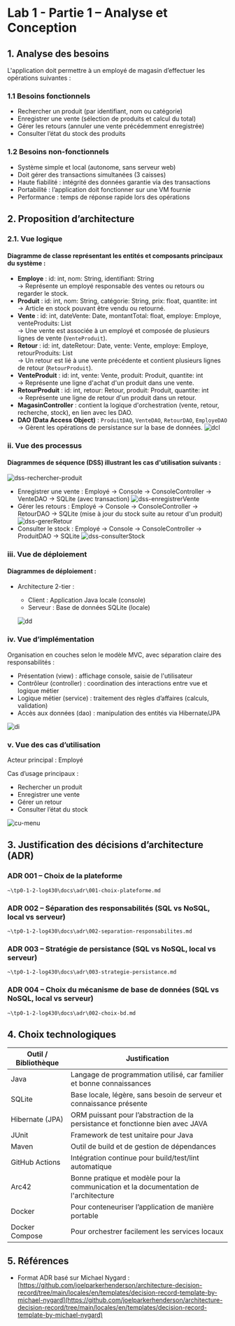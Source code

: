 #  Lab 1 - Partie 1 – Analyse et Conception

## 1. Analyse des besoins
L'application doit permettre à un employé de magasin d’effectuer les opérations suivantes :
### 1.1 Besoins fonctionnels
* Rechercher un produit (par identifiant, nom ou catégorie)
* Enregistrer une vente (sélection de produits et calcul du total)
* Gérer les retours (annuler une vente précédemment enregistrée)
* Consulter l’état du stock des produits

### 1.2 Besoins non-fonctionnels
* Système simple et local (autonome, sans serveur web)
* Doit gérer des transactions simultanées (3 caisses)
* Haute fiabilité : intégrité des données garantie via des transactions
* Portabilité : l’application doit fonctionner sur une VM fournie
* Performance : temps de réponse rapide lors des opérations

## 2. Proposition d’architecture
### 2.1. Vue logique
#### Diagramme de classe représentant les entités et composants principaux du système :
- **Employe** : id: int, nom: String, identifiant: String  
  → Représente un employé responsable des ventes ou retours ou regarder le stock.
- **Produit** : id: int, nom: String, catégorie: String, prix: float, quantite: int  
  → Article en stock pouvant être vendu ou retourné.
- **Vente** : id: int, dateVente: Date, montantTotal: float, employe: Employe, venteProduits: List<VenteProduit>  
  → Une vente est associée à un employé et composée de plusieurs lignes de vente (`VenteProduit`).
- **Retour** : id: int, dateRetour: Date, vente: Vente, employe: Employe, retourProduits: List<RetourProduit>  
  → Un retour est lié à une vente précédente et contient plusieurs lignes de retour (`RetourProduit`).
- **VenteProduit** : id: int, vente: Vente, produit: Produit, quantite: int  
  → Représente une ligne d'achat d'un produit dans une vente.
- **RetourProduit** : id: int, retour: Retour, produit: Produit, quantite: int  
  → Représente une ligne de retour d'un produit dans un retour.
- **MagasinController** : contient la logique d'orchestration (vente, retour, recherche, stock), en lien avec les DAO.
- **DAO (Data Access Object)** : `ProduitDAO`, `VenteDAO`, `RetourDAO`, `EmployeDAO`  
  → Gèrent les opérations de persistance sur la base de données.
![dcl](https://img.plantuml.biz/plantuml/svg/hLVDRjiu4BuRy3iGliJUneTYRqPZj4XoQD5itRYREokFLUvIea9IGOjYtsMFSSzz0xrOXp-YI5kAZQ08ajZ3cMzcllaHzLffAdLTyF58Cys1N36QIreKG3P0CawL0Z8dwszADuzE-2V9A4EnGlaDpQbY9LbzM9FfNGs4YvpTrp0RZyQZCt9nSK6kImHkTefKafKPgoX7IpmOZomwkIugBhu1-JuU4KHa6x8WhDJkMoaA_BhMQ9gtvu20MqPBdPxCpTyN90VzTZETTI1Mz9SehApJzve1R3hhJlypqRleLb9iQgPFZIwZ6d8X6Up9CVUlADfoGRtjVKqDCH3XFIU3ozPXt-4AlLfvy6l57xthpaUKy1qoCb2C3VfonmloNcIKNw707HMYr0ZwIMZAqpp1btVH5jg97moE9rSPFARqgxj8k3nEoLKRZpr98hBdDr5GFJJuUEn959izYoDH3hudm8YsMz2YbiEy-VC3uXuydnRvISQaHTYdx3QMdiYPinaWhICqX7IKhJOe1rn2nDX-VFkTzkHyzP1JUVr5EvdFcwQXB3seFOaS71-R9C_-R6JR0axtj-OJbRH3Vsv6RczVlVaGhsblQwJV7O24x0j8yxkY4cDgiptmb2YQFHRlpT0fSG_lsNHBxd2_3jWNeBM4D--GYhKMsR_J0wBFSNtN3y0vV4p8De0FWcqS3jrkcOd2kEXP27kDdRJsYLH53GYbX1nX9KZNeCa0f87Xt6Or1-cscyzENOUQcWrnGwjN8Tkt2963N1gOZQW_S-Xfu1DZZdii2jftuLwZft5ZstqIjNeFVbiSx8fqIVXLSs9SoM8whUsyoJBf_KjySiZc9mTC8ve1Vzknfm8RH_R4vCTDPRGimP2mTfzI5WugVKGV2nVeFQAQYLBLN8Fl-oUrvmFzNUqzPTesxsmZicw1KytGgwFgp5UXsP5QCyxm_eZNognZT3nghtpp-RA7qqLhvrpyRRzO3tZxL7OlLLGUW1u26VXeRM7RDplUFEPuJPLmNpS_p9HKxQRgjm-J75lde6muTZpLa6atKNssRaW6ZQE-xxC6Jx5o70N6ORk5JADYnMl5a1VbWoIWEvSj_vEN4-jiyiU4j1UxWB3irmiN6LfhNCJAAfeO702wyHgSDJiWpV-axi8TZvnM0CJ_r-6w8viTnL8RCrDWnFLG_UfQKlDY4PHD4Du0aRRDJaAP0Re7Vv60hzZBr6xR7k2MW4e2FXQ6iZ8jnr0M4SnPZbSUysOKUkaCgPhF9yQkn6fDyFCvRcoPtda2QYjG26vxF1D59HIpKsNGF0xk894nDsmEBpl3Xa02b65PVFu75Lc9xL91kS5Cpqc1hsgMWWZI82g1_eBDr6WWZPZQ3EyUZ7W8ObwFcaS91TZ824QBsdkapEAoOjvTFwt2GpVmbbQrrKvvMFXMBKCPBh_GU_DsQQWEToQJkgEawxHGWiI_ST7MEOaf0-ya3U2ullbvZGpPD-TV)

### ii. Vue des processus
#### Diagrammes de séquence (DSS) illustrant les cas d'utilisation suivants :
![dss-rechercher-produit](https://img.plantuml.biz/plantuml/svg/pLRBRXDB4DrRyZ-KlCa49GikEtJ3A_OL5kOIOYGsR3ez5QTHJ_VG3mjs_0ChTYnZrlp1_0bVGbNFqtPu23PO6jipKttgr3cdntxWWt0X5dey2YfeXEbo2L_VVu1pb5Ve-81ee7GsZof0jbO2JgtnLYDz16UrHdSu7er71t1oSW8FPS3eF600QOlIUc621rMKMhs9rSPp4TSk3c9GMdd1vN0L2w4CPFe0gTA-gpO4AMIm3cRf0lAQkGdeBeL4WauCu4rKe8cM5k25yehAIXf7ILLINvWqJ25RIc4C4Ps0y2r_XampL5yqaoYTChnG9rZBi_lW43Hw82wALkt0FnKhuPNfXMZXcrFkC7tuBE49AQlh7A7wn6mVJO6LVAmkq1dIO0Vuh9QRrYP4-cIeHy8Z44HkZQasnCgX5ipB87M3Mb2wKRlKOPEKkGZYWbTFpgmFAuVBvuj9Rzgqsbp407a4BwkD4KxPsgT6V3Y-rue6TskbIVC3Mt9pcBYReZA1LuOH2pGHSc4yZorxvHTVttySHa2nkM95m6ADSb0CfQNRyifIrzGWl2kJ35rRoERJ8p2sE08RGOfGRLRMAKonR7dN8pJ6q1GzwKRip3SPIUpwzg8iaxp4gAWsuSgo0v5lTyb9Z8bPap90Ka4uKLJNb9zUvbEoylQmDLU1oj44TQdO-2Iwq66dP3uTZu1UWm5e74xMrXp2pVDCvOTrCGs1Moo38nSAJBl58Ut6pu6cYmadywZ9IXgJXNuBjnkG-fqhg66V7Ugxd2rcfo_W5jlyt_cpfwtldY-yV3mxdz5aS0BtMpPT7c556QkkQMT5WpqJXcsitd_krFGy7GEvXXG7t8uxRHfdEpq4f4tWqAojulPWBrwJ86qNQPr3NrgJxw0d0NOJj8K-j6PhjuZBIyNJP4tvq9ssBwsCwse3zBnfwkbaRyyCO_JFNeme_f0LDXnBJK_FEaceFUwN_MAM_hT5HjM7VnG1PhMOFvcrCRZHfeNouTz6ddi_4Fo6kf_ApckmMUEpJlmp7UdNWd-eEiubnZL5Qn02XqTiW6Q8BMzspBYpPqR_3Fgk4Nt9B_fnIbidrMUo_VPRtjJ6qEKEvYzp24q-7ZsWz_Ilv1i0)
* Enregistrer une vente : Employé → Console → ConsoleController → VenteDAO → SQLite (avec transaction)
![dss-enregistrerVente](https://img.plantuml.biz/plantuml/svg/fL9DIyD04Bq7yX-6N4nHyLwajDY2IC5AeVTjEz6HxMwOdLIy-H_yX_uI9zcD7sqzUThDlZTlthp9E8XXQNOspuJ48aoNI_XuUuUPOtoa88mCZKFOenFCipmp6_4Cirrj_Qi-r5fE6wgD4oXkl0jUHSeLuSkW01CWFPqcwY7ihKNkkUdpWBvgcqydznrBpppR6Z5h4n2AvSES18lMMZ85bwE-BGmX60h42_RRXYIKTReeCjVnhXCm6kHPNnFBanFbuNSKdP4_DIu0auDX7r2KxRLKMTt_Nx8LKQqukY9xCd2tc5pTqXhPcNPH2JlH4Qo9suHpO1JViAxNdldrCmgiufgx1eSvnA9Xp_avrw_4ZtanLYNDleOnLKMR9sH5A-AT4VAkx2frlZ6wRVTFVW80)
* Gérer les retours : Employé → Console → ConsoleController → RetourDAO → SQLite (mise à jour du stock suite au retour d'un produit)
![dss-gererRetour](https://img.plantuml.biz/plantuml/svg/hLBDIWD13Bulx3k4FRLGyLwajDYYIC7QGk_JRQhHtPabawruynry0Qy-Hz_49p7RcHKjUn4y3279b-_Bpuoz69QwBD94I0g4wMe5dwzlS7NuO6IeBJ2AgpbDqiJauXXcPLMu5qoJIYiffyfOWUpIMU-qlhScVEvdO3p4K3TGZR0h2kGM6zqJ-FAeFftS7c5gqsHhn6oCHyXMTtCIp9hUObTmDcfrOGZUa2SE5BqzMcc2wyOEe6AthKcyHkRavM8H_54_JLg2m1NxKfomKRa_yWq0Osl3TdL1ekLL5HrBisWPxxMK_qUY8LNki2FDxCd0pM9oVaqRP6j43nDp7Hs0ZXyE3oXGwZkymsFZQiABov-YmEcEOj4Gbl7R_9pqrt6wa67j2fjz3sHsEyeVa3Mx8owDaBEzKAj3Zj5kZx_t2m00)
* Consulter le stock : Employé → Console → ConsoleController → ProduitDAO → SQLite
![dss-consulterStock](https://img.plantuml.biz/plantuml/svg/ZPB1IiGm48RlWRp3qDFkGRplGNPn1H71bOBtj9d5OTEa9bF5c-_WK_WSlebFuhHDX5r4F8NCVF_adxzT9pQHXyvfnSGEOLlNyFNs3fV1fy4nHf1Yuj0UjDBAj1mYN7Mz2w-eLIzQQgatdg4Q5K7WnGFXox82ao2NVWVbu1YSmrZOV3t1Tp7OWNYxkPiuERMoXarZ4a9LtzyIOpMQoxRWxA8y32kms1blCTRZ2WkoUPfqoFDIgqBEekn0kctP_mzXeKKhhluZ6Z6XPzDIVIO3DxlD-JKr6BrXYIhtVcP6v314Z-0CF0sI2F7d1rXAVV3KZE5EGq_zJvziVlVOwr4wfzGSXI0bonMO_PxQnxBI9915rkZjzDTy0m00)

### iii. Vue de déploiement
#### Diagrammes de déploiement :
* Architecture 2-tier :
    * Client : Application Java locale (console)
    * Serveur : Base de données SQLite (locale)
    
    ![dd](https://img.plantuml.biz/plantuml/svg/ZL3DIiD04Bu7yWuVEIL853nwa4OzI36qMkZ9osGpwCB-XCss7aJm7Nm9-nnv4v_4sRRYjR2x0_lzpSniZ1JYnfeyYpeQnfscbq3MCdevqsumNhDb5_7p-OKcg5STMSLDO5pMKNF8ipnpNiX5Im8wnbQB8ninAzSjZ5Tak2hmdcT0kWTsCmn6AuhQEomNAvHpsX9klHlzFnrGtWxUfVpYY46KpwvinSNW36lDRr84ZC5BQAYAfFn8VG4zHUfebBoRzAQPl7FJZaUi7Xza574wxxj3bv9AV_zvjdSuFHHrVNtKuWgDKjFtAAiWB9vQbFUwu-18i0lCbqsLl6Vi-ltcVm40)

### iv. Vue d’implémentation
Organisation en couches selon le modèle MVC, avec séparation claire des responsabilités :

* Présentation (view) : affichage console, saisie de l'utilisateur
* Contrôleur (controller) : coordination des interactions entre vue et logique métier
* Logique métier (service) : traitement des règles d’affaires (calculs, validation)
* Accès aux données (dao) : manipulation des entités via Hibernate/JPA

![di](https://img.plantuml.biz/plantuml/svg/XPB1IiGm48RlXRp3i2T5jYXwyY0hrQEiUEWzD4C9JZ8bcIeYmhw39n_1v_1DzabCks2xRkcUmloJVF_yGrPHT93MaSh42Y6KBOBPRhwiQ-Zdsw4NBPOzR3UVi0wrzZRk18CH79kMqddoK1Pm1dUtwrELgQpHrREk4HOLkvoulheypwMvo5yilYxWNMK05UaOeM0VcR1Ckie-vfvMx2Km4OOfGF7NFO990oFj4Hv3oc1b4CeK6OVo2ONRCDJtQI_yXaTyZEOfbxIWVqPxoiwhbthwQ3smNDuSfeLhi0aITDqbE6ntZyRMqpU6GQRxex5cBMRvy_0kxGgzwJ_YBm00)

### v. Vue des cas d’utilisation

Acteur principal : Employé 

Cas d’usage principaux :
* Rechercher un produit
* Enregistrer une vente
* Gérer un retour
* Consulter l’état du stock

![cu-menu](https://img.plantuml.biz/plantuml/svg/NP0nJWD134NxbVOENzi0GYb8KgE89A9A0-80rgorZ9YTYSQUI152oXsek04vnzua9s4sMOfDuURx-VlR2r6AcbfN5chLCLQMcaXjowWPXWJrJLBhh93Qu74wV6D33OdrPL4MP3H4hDkj2tlkXSX6oJVPg7hTYtQ__qPMX75hWfUGc_TuMi45GuxlAdoM1P24yxeyzyBcdMDVI1xR6EfajKAEyhPy695h7xcnel6CCdRibGToEYAVk-C5GcGDAGxGR0GjSxZaD7FkTFZfZagAEa4qc8zXO5uMN_sPmyMOJ1ulgSR2z5gONGlptcN1lZw__Wy0)


## 3. Justification des décisions d’architecture (ADR)
### ADR 001 – Choix de la plateforme
```~\tp0-1-2-log430\docs\adr\001-choix-plateforme.md```
### ADR 002 – Séparation des responsabilités (SQL vs NoSQL, local vs serveur)
`~\tp0-1-2-log430\docs\adr\002-separation-responsabilites.md`    
### ADR 003 – Stratégie de persistance (SQL vs NoSQL, local vs serveur)
`~\tp0-1-2-log430\docs\adr\003-strategie-persistance.md`
### ADR 004 – Choix du mécanisme de base de données (SQL vs NoSQL, local vs serveur)
```~\tp0-1-2-log430\docs\adr\002-choix-bd.md```

## 4. Choix technologiques
| Outil / Bibliothèque | Justification |
|----------------------|---------------|
| Java | Langage de programmation utilisé, car familier et bonne connaissances |
| SQLite | Base locale, légère, sans besoin de serveur et connaissance présente |
| Hibernate (JPA) | ORM puissant pour l’abstraction de la persistance et fonctionne bien avec JAVA |
| JUnit | Framework de test unitaire pour Java |
| Maven | Outil de build et de gestion de dépendances |
| GitHub Actions | Intégration continue pour build/test/lint automatique |
| Arc42 | Bonne pratique et modèle pour la communication et la documentation de l'architecture             |
| Docker | Pour conteneuriser l’application de manière portable |
| Docker Compose | Pour orchestrer facilement les services locaux |

## 5. Références
* Format ADR basé sur Michael Nygard : [https://github.com/joelparkerhenderson/architecture-decision-record/tree/main/locales/en/templates/decision-record-template-by-michael-nygard](https://github.com/joelparkerhenderson/architecture-decision-record/tree/main/locales/en/templates/decision-record-template-by-michael-nygard)


